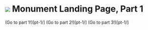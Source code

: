 # ![](https://ga-dash.s3.amazonaws.com/production/assets/logo-9f88ae6c9c3871690e33280fcf557f33.png) Monument Landing Page, Part 1

(Go to part 1!)[pt-1/]
(Go to part 2!)[pt-1/]
(Go to part 3!)[pt-1/]
